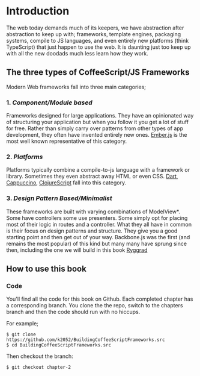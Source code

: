 # Introduction

The web today demands much of its keepers, we have abstraction after abstraction to keep up with;
frameworks, template engines, packaging systems, compile to JS languages, and even entirely new platforms (think TypeScript) that just happen to use the web. It is daunting just too keep up with all the new doodads much less learn how they work.

## The three types of CoffeeScript/JS Frameworks

Modern Web frameworks fall into three main categories;

### 1. *Component/Module based* 

Frameworks designed for large applications. They have an opinionated way of structuring your application but when you follow it you get a lot of stuff for free. Rather than simply carry over patterns from other types of app development, they often have invented entirely new ones. [Ember.js](http://emberjs.com/) is the most well known representative of this category.

### 2. *Platforms* 

Platforms typically combine a compile-to-js language with a framework or library. Sometimes they even abstract away HTML or even CSS. [Dart](https://www.dartlang.org/), [Cappuccino](http://www.cappuccino-project.org/), [ClojureScript](https://github.com/clojure/clojurescript) fall into this category. 

### 3. *Design Pattern Based/Minimalist* 

These frameworks are built with varying combinations of ModelView*. Some have controllers some use presenters. Some simply opt for placing most of their logic in routes and a controller. What they all have in common is their focus on design patterns and structure. They give you a good starting point and then get out of your way. Backbone.js was the first (and remains the most popular) of this kind but many many have sprung since then, including the one we will build in this book [Ryggrad](https://github.com/ryggrad/Ryggrad)


## How to use this book

### Code

You'll find all the code for this book on Github. Each completed chapter has a corresponding branch. You clone the the repo, switch to the chapters branch and then the code should run with no hiccups.

For example;

    $ git clone https://github.com/k2052/BuildingCoffeeScriptFrameworks.src
    $ cd BuildingCoffeeScriptFrameworks.src

Then checkout the branch:

    $ git checkout chapter-2
